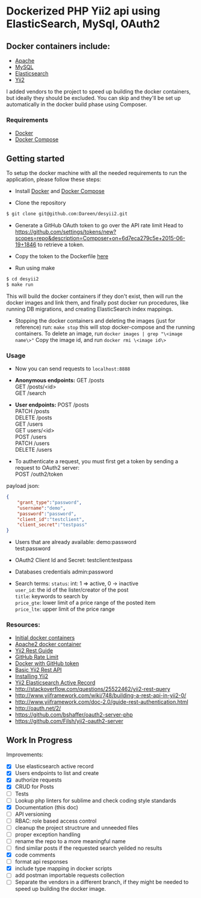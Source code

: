 # Dockerized PHP Yii2 api using ElasticSearch, MySql, OAuth2

## Docker containers include:

* [Apache](https://github.com/tutumcloud/apache-php)
* [MySQL](https://github.com/tutumcloud/mysql)
* [Elasticsearch](https://github.com/tutumcloud/elasticsearch)
* [Yii2](http://www.yiiframework.com/)

I added vendors to the project to speed up building the docker containers, but ideally they should be excluded. You can skip and they'll be set up automatically in the docker build phase using Composer.


### Requirements

* [Docker](https://docker.com/)
* [Docker Compose](http://docs.docker.com/compose/)

## Getting started

To setup the docker machine with all the needed requirements to run the application, please follow these steps:

* Install [Docker](https://docker.com/) and [Docker Compose](http://docs.docker.com/compose/)


* Clone the repository
```sh
$ git clone git@github.com:Dareen/desyii2.git
```

* Generate a GitHub OAuth token to go over the API rate limit
Head to https://github.com/settings/tokens/new?scopes=repo&description=Composer+on+6d7eca279c5e+2015-06-19+1846
to retrieve a token.

* Copy the token to the Dockerfile [here](https://github.com/Dareen/desyii2/blob/master/images/front/Dockerfile#L3)

* Run using make
```sh
$ cd desyii2
$ make run
```

This will build the docker containers if they don't exist, then will run the docker images and link them, and finally post docker run procedures, like running DB migrations, and creating ElasticSearch index mappings.


* Stopping the docker containers and deleting the images (just for reference)
run:
`make stop`
this will stop docker-compose and the running containers.
To delete an image, run `docker images | grep "\<image name\>"`
Copy the image id, and run `docker rmi \<image id\>`

### Usage

* Now you can send requests to `localhost:8888`
* **Anonymous endpoints:**
GET /posts<br/>
GET /posts/\<id\><br/>
GET /search<br/>

* **User endpoints:**
POST /posts<br/>
PATCH /posts<br/>
DELETE /posts<br/>
GET /users<br/>
GET users/\<id\><br/>
POST /users<br/>
PATCH /users<br/>
DELETE /users<br/>

* To authenticate a request, you must first get a token by sending a request to OAuth2 server:<br/>
POST /outh2/token

payload json:
```json
{
    "grant_type":"password",
    "username":"demo",
    "password":"password",
    "client_id":"testclient",
    "client_secret":"testpass"
}
```

* Users that are already available:
demo:password<br/>
test:password<br/>

* OAuth2 Client Id and Secret:
testclient:testpass<br/>

* Databases credentials
admin:password<br/>

* Search terms:
`status`: int: 1 => active, 0 -> inactive<br/>
`user_id`: the id of the lister/creator of the post<br/>
`title`: keywords to search by<br/>
`price_gte`: lower limit of a price range of the posted item<br/>
`price_lte`: upper limit of the price range<br/>


### Resources:

* [Initial docker containers](https://github.com/kasperisager/phpstack)
* [Apache2 docker container](https://registry.hub.docker.com/u/tutum/apache-php/)
* [Yii2 Rest Guide](http://www.yiiframework.com/doc-2.0/guide-rest-quick-start.html)
* [GitHub Rate Limit](https://github.com/composer/composer/blob/master/doc/articles/troubleshooting.md#api-rate-limit-and-oauth-tokens)
* [Docker with GitHub token](https://devops.profitbricks.com/tutorials/configure-a-docker-container-to-automatically-pull-from-github-using-oauth/)
* [Basic Yii2 Rest API](http://budiirawan.com/setup-restful-api-yii2/)
* [Installing Yii2](http://www.yiiframework.com/doc-2.0/guide-start-installation.html#recommended-apache-configuration)
* [Yii2 Elasticsearch Active Record](http://www.yiiframework.com/doc-2.0/yii-elasticsearch-activerecord.html)
* http://stackoverflow.com/questions/25522462/yii2-rest-query
* http://www.yiiframework.com/wiki/748/building-a-rest-api-in-yii2-0/
* http://www.yiiframework.com/doc-2.0/guide-rest-authentication.html
* http://oauth.net/2/
* https://github.com/bshaffer/oauth2-server-php
* https://github.com/Filsh/yii2-oauth2-server

## Work In Progress

Improvements:
- [x] Use elasticsearch active record
- [x] Users endpoints to list and create
- [x] authorize requests
- [x] CRUD for Posts
- [ ] Tests
- [ ] Lookup php linters for sublime and check coding style standards
- [x] Documentation (this doc)
- [ ] API versioning
- [ ] RBAC: role based access control
- [ ] cleanup the project structrure and unneeded files
- [ ] proper exception handling
- [ ] rename the repo to a more meaningful name
- [ ] find similar posts if the requested search yeilded no results
- [x] code comments
- [ ] format api responses
- [x] include type mapping in docker scripts
- [ ] add postman importable requests collection
- [ ] Separate the vendors in a different branch, if they might be needed to speed up building the docker image.

